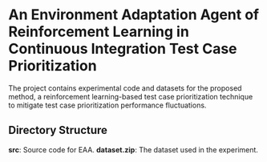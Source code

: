 # An Environment Adaptation Agent of Reinforcement Learning in Continuous Integration Test Case Prioritization
The project contains experimental code and datasets for the proposed method, a reinforcement learning-based test case prioritization technique to mitigate test case prioritization performance fluctuations.
## Directory Structure
**src**: Source code for EAA.
**dataset.zip**: The dataset used in the experiment.
